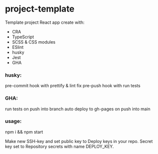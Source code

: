 # project-template
Template project React app create with:
- CRA
- TypeScript
- SCSS & CSS modules
- ESlint
- husky
- Jest
- GHA

### husky:
pre-commit hook with prettify & lint fix
pre-push hook with run tests

### GHA:
run tests on push into branch
auto deploy to gh-pages on push into main

### usage:
npm i && npm start

Make new SSH-key and set public key to Deploy keys in your repo.
Secret key set to Repository secrets with name DEPLOY_KEY.